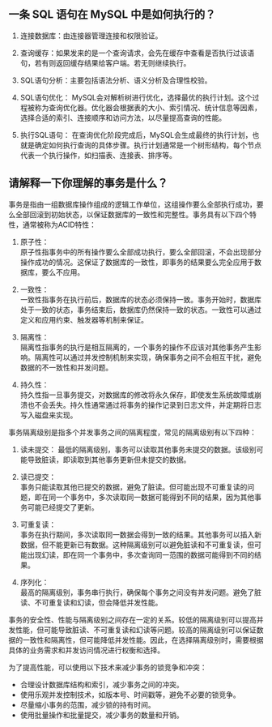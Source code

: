## 一条 SQL 语句在 MySQL 中是如何执行的？

1. 连接数据库：由连接器管理连接和权限验证。

2. 查询缓存：如果发来的是一个查询请求，会先在缓存中查看是否执行过该语句，若有则返回缓存结果给客户端。若无则继续执行。

3. SQL语句分析：主要包括语法分析、语义分析及合理性校验。  

4. SQL语句优化：  MySQL会对解析树进行优化，选择最优的执行计划。这个过程被称为查询优化器。优化器会根据表的大小、索引情况、统计信息等因素，选择合适的索引、连接顺序和访问方法，以尽量提高查询的性能。

5. 执行SQL语句：  在查询优化阶段完成后，MySQL会生成最终的执行计划，也就是确定如何执行查询的具体步骤。执行计划通常是一个树形结构，每个节点代表一个执行操作，如扫描表、连接表、排序等。

## 请解释一下你理解的事务是什么？

事务是指由一组数据库操作组成的逻辑工作单位，这组操作要么全部执行成功，要么全部回滚到初始状态，以保证数据库的一致性和完整性。事务具有以下四个特性，通常被称为ACID特性：

1. 原子性：  
   原子性指事务中的所有操作要么全部成功执行，要么全部回滚，不会出现部分操作成功的情况。这保证了数据库的一致性，即事务的结果要么完全应用于数据库，要么不应用。

2. 一致性：  
   一致性指事务在执行前后，数据库的状态必须保持一致。事务开始时，数据库处于一致的状态，事务结束后，数据库仍然保持一致的状态。一致性可以通过定义和应用约束、触发器等机制来保证。

3. 隔离性：  
   隔离性指事务的执行是相互隔离的，一个事务的操作不应该对其他事务产生影响。隔离性可以通过并发控制机制来实现，确保事务之间不会相互干扰，避免数据的不一致性和并发问题。

4. 持久性：  
   持久性指一旦事务提交，对数据库的修改将永久保存，即使发生系统故障或崩溃也不会丢失。持久性通常通过将事务的操作记录到日志文件，并定期将日志写入磁盘来实现。

事务隔离级别是指多个并发事务之间的隔离程度，常见的隔离级别有以下四种：

1. 读未提交： 
   最低的隔离级别，事务可以读取其他事务未提交的数据。该级别可能导致脏读，即读取到其他事务更新但未提交的数据。

2. 读已提交：  
   事务只能读取其他已提交的数据，避免了脏读。但可能出现不可重复读的问题，即在同一个事务中，多次读取同一数据可能得到不同的结果，因为其他事务可能已经提交了更新。

3. 可重复读：  
   事务在执行期间，多次读取同一数据会得到一致的结果。其他事务可以插入新数据，但不能更新已有数据。这种隔离级别可以避免脏读和不可重复读，但可能出现幻读，即在同一个事务中，多次查询同一范围的数据可能得到不同的结果。

4. 序列化：  
   最高的隔离级别，事务串行执行，确保每个事务之间没有并发问题。避免了脏读、不可重复读和幻读，但会降低并发性能。

事务的安全性、性能与隔离级别之间存在一定的关系。较低的隔离级别可以提高并发性能，但可能导致脏读、不可重复读和幻读等问题。较高的隔离级别可以保证数据的一致性和隔离性，但可能降低并发性能。因此，在选择隔离级别时，需要根据具体的业务需求和并发访问情况进行权衡和选择。

为了提高性能，可以使用以下技术来减少事务的锁竞争和冲突：

- 合理设计数据库结构和索引，减少事务之间的冲突。
- 使用乐观并发控制技术，如版本号、时间戳等，避免不必要的锁竞争。
- 尽量缩小事务的范围，减少锁的持有时间。
- 使用批量操作和批量提交，减少事务的数量和开销。
